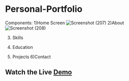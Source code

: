 # Personal-Portfolio
Components:
1)Home Screen
![Screenshot (207)](https://github.com/bhumikachinta/My_Portfolio/assets/126902252/6ffe9378-e2f2-483f-90ec-3c562299ca26)
2)About
![Screenshot (208)](https://github.com/bhumikachinta/My_Portfolio/assets/126902252/4d525a21-dcdf-4501-a6d7-1e489e38f10b)

3) Skills

4) Education
5) Projects
6)Contact
## Watch the Live [Demo](https://chinta-bhumika-portfolio.netlify.app/)
